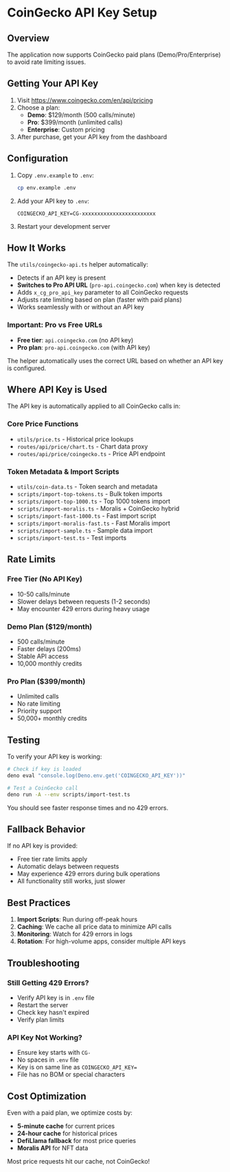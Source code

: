 # CoinGecko API Key Setup

## Overview
The application now supports CoinGecko paid plans (Demo/Pro/Enterprise) to avoid rate limiting issues.

## Getting Your API Key

1. Visit https://www.coingecko.com/en/api/pricing
2. Choose a plan:
   - **Demo**: $129/month (500 calls/minute)
   - **Pro**: $399/month (unlimited calls)
   - **Enterprise**: Custom pricing
3. After purchase, get your API key from the dashboard

## Configuration

1. Copy `.env.example` to `.env`:
   ```bash
   cp env.example .env
   ```

2. Add your API key to `.env`:
   ```
   COINGECKO_API_KEY=CG-xxxxxxxxxxxxxxxxxxxxxxxx
   ```

3. Restart your development server

## How It Works

The `utils/coingecko-api.ts` helper automatically:
- Detects if an API key is present
- **Switches to Pro API URL** (`pro-api.coingecko.com`) when key is detected
- Adds `x_cg_pro_api_key` parameter to all CoinGecko requests
- Adjusts rate limiting based on plan (faster with paid plans)
- Works seamlessly with or without an API key

### Important: Pro vs Free URLs
- **Free tier**: `api.coingecko.com` (no API key)
- **Pro plan**: `pro-api.coingecko.com` (with API key)

The helper automatically uses the correct URL based on whether an API key is configured.

## Where API Key is Used

The API key is automatically applied to all CoinGecko calls in:

### Core Price Functions
- `utils/price.ts` - Historical price lookups
- `routes/api/price/chart.ts` - Chart data proxy
- `routes/api/price/coingecko.ts` - Price API endpoint

### Token Metadata & Import Scripts
- `utils/coin-data.ts` - Token search and metadata
- `scripts/import-top-tokens.ts` - Bulk token imports
- `scripts/import-top-1000.ts` - Top 1000 tokens import
- `scripts/import-moralis.ts` - Moralis + CoinGecko hybrid
- `scripts/import-fast-1000.ts` - Fast import script
- `scripts/import-moralis-fast.ts` - Fast Moralis import
- `scripts/import-sample.ts` - Sample data import
- `scripts/import-test.ts` - Test imports

## Rate Limits

### Free Tier (No API Key)
- 10-50 calls/minute
- Slower delays between requests (1-2 seconds)
- May encounter 429 errors during heavy usage

### Demo Plan ($129/month)
- 500 calls/minute
- Faster delays (200ms)
- Stable API access
- 10,000 monthly credits

### Pro Plan ($399/month)
- Unlimited calls
- No rate limiting
- Priority support
- 50,000+ monthly credits

## Testing

To verify your API key is working:

```bash
# Check if key is loaded
deno eval "console.log(Deno.env.get('COINGECKO_API_KEY'))"

# Test a CoinGecko call
deno run -A --env scripts/import-test.ts
```

You should see faster response times and no 429 errors.

## Fallback Behavior

If no API key is provided:
- Free tier rate limits apply
- Automatic delays between requests
- May experience 429 errors during bulk operations
- All functionality still works, just slower

## Best Practices

1. **Import Scripts**: Run during off-peak hours
2. **Caching**: We cache all price data to minimize API calls
3. **Monitoring**: Watch for 429 errors in logs
4. **Rotation**: For high-volume apps, consider multiple API keys

## Troubleshooting

### Still Getting 429 Errors?
- Verify API key is in `.env` file
- Restart the server
- Check key hasn't expired
- Verify plan limits

### API Key Not Working?
- Ensure key starts with `CG-`
- No spaces in `.env` file
- Key is on same line as `COINGECKO_API_KEY=`
- File has no BOM or special characters

## Cost Optimization

Even with a paid plan, we optimize costs by:
- **5-minute cache** for current prices
- **24-hour cache** for historical prices
- **DefiLlama fallback** for most price queries
- **Moralis API** for NFT data

Most price requests hit our cache, not CoinGecko!
